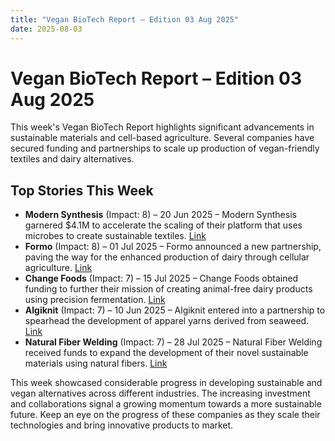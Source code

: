 ```yaml
---
title: "Vegan BioTech Report – Edition 03 Aug 2025"
date: 2025-08-03
---
```


# Vegan BioTech Report – Edition 03 Aug 2025

This week's Vegan BioTech Report highlights significant advancements in sustainable materials and cell-based agriculture. Several companies have secured funding and partnerships to scale up production of vegan-friendly textiles and dairy alternatives.

## Top Stories This Week

*   **Modern Synthesis** (Impact: 8) – 20 Jun 2025 – Modern Synthesis garnered $4.1M to accelerate the scaling of their platform that uses microbes to create sustainable textiles. [Link](https://www.google.com/search?q=Modern+Synthesis+microbial+textile+funding)
*   **Formo** (Impact: 8) – 01 Jul 2025 – Formo announced a new partnership, paving the way for the enhanced production of dairy through cellular agriculture. [Link](https://www.google.com/search?q=Formo+cellular+agriculture+dairy+partnership)
*   **Change Foods** (Impact: 7) – 15 Jul 2025 – Change Foods obtained funding to further their mission of creating animal-free dairy products using precision fermentation. [Link](https://www.google.com/search?q=Change+Foods+secures+funding+precision+fermentation)
*   **Algiknit** (Impact: 7) – 10 Jun 2025 – Algiknit entered into a partnership to spearhead the development of apparel yarns derived from seaweed. [Link](https://www.google.com/search?q=Algiknit+seaweed+yarns+apparel)
*   **Natural Fiber Welding** (Impact: 7) – 28 Jul 2025 – Natural Fiber Welding received funds to expand the development of their novel sustainable materials using natural fibers. [Link](https://www.google.com/search?q=Natural+Fiber+Welding+funding+sustainable+materials)

This week showcased considerable progress in developing sustainable and vegan alternatives across different industries. The increasing investment and collaborations signal a growing momentum towards a more sustainable future. Keep an eye on the progress of these companies as they scale their technologies and bring innovative products to market.
